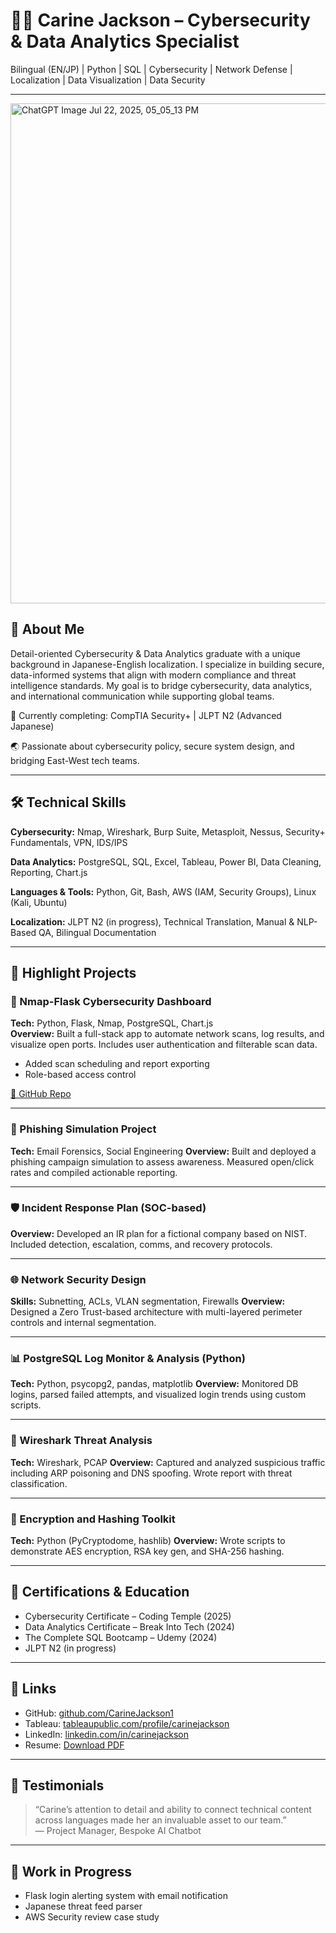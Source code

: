 # 👩‍💻 Carine Jackson – Cybersecurity & Data Analytics Specialist

Bilingual (EN/JP) | Python | SQL | Cybersecurity | Network Defense | Localization | Data Visualization | Data Security

---
<img width="1042" height="800" alt="ChatGPT Image Jul 22, 2025, 05_05_13 PM" src="https://github.com/user-attachments/assets/f1835329-730c-4943-ad1f-4b99fbff38ce" />

## 📜 About Me

Detail-oriented Cybersecurity & Data Analytics graduate with a unique background in Japanese-English localization. I specialize in building secure, data-informed systems that align with modern compliance and threat intelligence standards. My goal is to bridge cybersecurity, data analytics, and international communication while supporting global teams.

🔐 Currently completing: CompTIA Security+ | JLPT N2 (Advanced Japanese)

🌏 Passionate about cybersecurity policy, secure system design, and bridging East-West tech teams.

---

## 🛠️ Technical Skills

**Cybersecurity:** Nmap, Wireshark, Burp Suite, Metasploit, Nessus, Security+ Fundamentals, VPN, IDS/IPS

**Data Analytics:** PostgreSQL, SQL, Excel, Tableau, Power BI, Data Cleaning, Reporting, Chart.js

**Languages & Tools:** Python, Git, Bash, AWS (IAM, Security Groups), Linux (Kali, Ubuntu)

**Localization:** JLPT N2 (in progress), Technical Translation, Manual & NLP-Based QA, Bilingual Documentation

---

## 🚀 Highlight Projects

### 🔐 Nmap-Flask Cybersecurity Dashboard
**Tech:** Python, Flask, Nmap, PostgreSQL, Chart.js  
**Overview:** Built a full-stack app to automate network scans, log results, and visualize open ports. Includes user authentication and filterable scan data.
- Added scan scheduling and report exporting
- Role-based access control

[🔗 GitHub Repo](#)

---

### 🎣 Phishing Simulation Project
**Tech:** Email Forensics, Social Engineering
**Overview:** Built and deployed a phishing campaign simulation to assess awareness. Measured open/click rates and compiled actionable reporting.

---

### 🛡 Incident Response Plan (SOC-based)
**Overview:** Developed an IR plan for a fictional company based on NIST. Included detection, escalation, comms, and recovery protocols.

---

### 🌐 Network Security Design
**Skills:** Subnetting, ACLs, VLAN segmentation, Firewalls
**Overview:** Designed a Zero Trust-based architecture with multi-layered perimeter controls and internal segmentation.

---

### 📊 PostgreSQL Log Monitor & Analysis (Python)
**Tech:** Python, psycopg2, pandas, matplotlib
**Overview:** Monitored DB logins, parsed failed attempts, and visualized login trends using custom scripts.

---

### 🧠 Wireshark Threat Analysis
**Tech:** Wireshark, PCAP
**Overview:** Captured and analyzed suspicious traffic including ARP poisoning and DNS spoofing. Wrote report with threat classification.

---

### 🔐 Encryption and Hashing Toolkit
**Tech:** Python (PyCryptodome, hashlib)
**Overview:** Wrote scripts to demonstrate AES encryption, RSA key gen, and SHA-256 hashing.

---

## 📜 Certifications & Education
- Cybersecurity Certificate – Coding Temple (2025)
- Data Analytics Certificate – Break Into Tech (2024)
- The Complete SQL Bootcamp – Udemy (2024)
- JLPT N2 (in progress)

---

## 🔗 Links
- GitHub: [github.com/CarineJackson1](https://github.com/CarineJackson1)
- Tableau: [tableaupublic.com/profile/carinejackson](https://tableaupublic.com/profile/carinejackson)
- LinkedIn: [linkedin.com/in/carinejackson](https://linkedin.com/in/carinejackson)
- Resume: [Download PDF](#)

---

## 💬 Testimonials
> “Carine’s attention to detail and ability to connect technical content across languages made her an invaluable asset to our team.”  
— Project Manager, Bespoke AI Chatbot

---

## 🧩 Work in Progress
- Flask login alerting system with email notification
- Japanese threat feed parser
- AWS Security review case study

